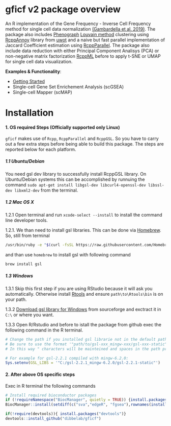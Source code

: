 # gficf v2 package overview

An R implementation of the 
Gene Frequency - Inverse Cell Frequency method for single cell data
normalization [(Gambardella et al. 2019)](https://www.frontiersin.org/articles/10.3389/fgene.2019.00734/abstract).
The package also includes [Phenograph](https://www.cell.com/cell/fulltext/S0092-8674(15)00637-6)
[Louvain method](https://sites.google.com/site/findcommunities/)
clustering using [RcppAnnoy](https://cran.r-project.org/package=RcppAnnoy) library
from [uwot](https://github.com/jlmelville/uwot) and a naive but fast parallel implementation
of Jaccard Coefficient estimation using [RcppParallel](https://cran.r-project.org/package=RcppParallel).
The package also include data reduction with either Principal Component Analisys (PCA) or
non-negative matrix factorization [RcppML](https://github.com/zdebruine/RcppML) before to apply t-SNE or UMAP for single cell data visualization.   

**Examples & Functionality**:  
* [Getting Started](https://htmlpreview.github.io/?https://github.com/gambalab/gficf/blob/master/inst/doc/index.html)  
* Single-cell Gene Set Enrichement Analysis (scGSEA)  
* Single-cell Mapper (scMAP)  


# Installation


#### 1. OS required Steps (Officially supported only Linux)

`gficf` makes use of `Rcpp`, `RcppParallel` and `RcppGSL`. So you have to carry out
a few extra steps before being able to build this package. The steps are reported below for each platform.


##### 1.1 Ubuntu/Debian

You need gsl dev library to successfully install RcppGSL library.
On Ubuntu/Debian systems this can be accomplished by runnuing the command `sudo apt-get install libgsl-dev libcurl4-openssl-dev libssl-dev libxml2-dev` from the terminal.


##### 1.2 Mac OS X

1.2.1 Open terminal and run `xcode-select --install` to install the command line developer tools.

1.2.1. We than need to install gsl libraries. This can be done via [Homebrew](https://brew.sh/). So, still from terminal
```bash
/usr/bin/ruby -e "$(curl -fsSL https://raw.githubusercontent.com/Homebrew/install/master/install)"
```
and than use `homebrew` to install gsl with following command
```bash
brew install gsl
```


##### 1.3 Windows

1.3.1 Skip this first step if you are using RStudio because it will ask you automatically. Otherwise install  [Rtools](https://cran.r-project.org/bin/windows/Rtools/) and ensure  `path\to\Rtools\bin` is on your path.   

1.3.2 [Download gsl library for Windows](https://sourceforge.net/projects/gnu-scientific-library-windows/) from sourceforge and exctract it in `C:\` or where you want.   

1.3.3 Open R/Rstudio and before to istall the package from github exec the following command in the R terminal.
```R
# Change the path if you installed gsl librarie not in the default path.
# Be sure to use the format '"path/to/gsl-xxx_mingw-xxx/gsl-xxx-static"'
# In this way " characters will be mainteined and spaces in the path preserved if there are.

# For example for gsl-2.2.1 compiled with mingw-6.2.0:
Sys.setenv(GSL_LIBS = '"C:/gsl-2.2.1_mingw-6.2.0/gsl-2.2.1-static"')
```


#### 2. After above OS specific steps

Exec in R terminal the following commands
```R
# Install required bioconductor packages
if (!requireNamespace("BiocManager", quietly = TRUE)) {install.packages("BiocManager")}
BiocManager::install(setdiff(c("sva","edgeR", "fgsea"),rownames(installed.packages())),update = F)

if(!require(devtools)){ install.packages("devtools")}
devtools::install_github("dibbelab/gficf")
```
